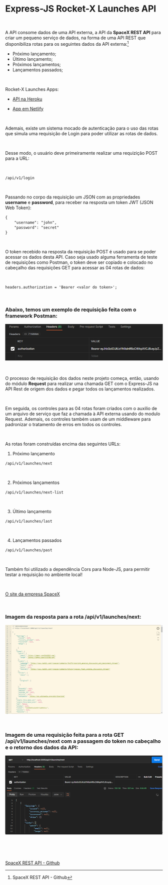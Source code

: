 # Express-JS Rocket-X Launches API


<br />

A API consome dados de uma API externa, a API da **SpaceX REST API** para criar um pequeno serviço de dados, na forma de uma API REST que disponibiliza rotas para os seguintes dados da API externa:[^1]

- Próximo lançamento;
- Último lançamento;
- Próximos lançamentos;
- Lançamentos passados;

<br />

Rocket-X Launches Apps:

- [API na Heroku](https://nodejs-rocket-lauches-api.herokuapp.com/)

- [App em Netlify](https://reactjs-rocket-launches-app.netlify.app/)


<br />

Ademais, existe um sistema mocado de autenticação para o uso das rotas que simula uma requisição de Login para poder utilizar as rotas de dados.

<br />

Desse modo, o usuário deve primeiramente realizar uma requizição POST para a URL:

<br />

```
/api/v1/login
```

<br  />

Passando no corpo da requisição um JSON com as propriedades **username** e **password**, para receber na resposta um token JWT (JSON Web Token):


```
{
    "username": "john",
    "password": "secret"
}
```

<br />

O token recebido na resposta da requisição POST é usado para se poder acessar os dados desta API.
Caso seja usado alguma ferramenta de teste de requisições como Postman, o token deve ser copiado e colocado no cabeçalho das requisições GET para acessar as 04 rotas de dados:

<br />

```
headers.authorization = 'Bearer <valor do token>';
```

<br />

### Abaixo, temos um exemplo de requisição feita com o framework Postman:

![Imagem da resposta de uma rota da api](/public/images/req-get-with-jwt-authentication.png)


<br />

O processo de requisição dos dados neste projeto começa, então, usando do módulo **Request** para realizar uma chamada GET com o Express-JS na API Rest de origem dos dados e pegar todos os lançamentos realizados. 

<br />

Em seguida, os controles para as 04 rotas foram criados com o auxilio de um arquivo de serviço que faz a chamada à API externa usando do modulo Request. Ademais, os controles também usam de um middleware para padronizar o tratamento de erros em todos os controles.

<br />

As rotas foram construídas encima das seguintes URLs:

1. Próximo lançamento
```
/api/v1/launches/next
```

<br />

2. Próximos lançamentos
```
/api/v1/launches/next-list
```

<br />

3. Último lançamento
```
/api/v1/launches/last
```

<br />

4. Lançamentos passados
```
/api/v1/launches/past
```

<br />

Também foi utilizado a dependência Cors para Node-JS, para permitir testar a requisição no ambiente local!

<br />

[O site da empresa SpaceX](https://www.spacex.com/)

<br />


### Imagem da resposta para a rota /api/v1/launches/next:  

![Imagem da resposta de uma rota da api](/public/images/rocket-x-launches-api.png)


<br />


### Imagem de uma requisição feita para a rota GET /api/v1/launches/next com a passagem do token no cabeçalho e o retorno dos dados da API:  

![Imagem de uma requisição feita para a rota GET](/public/images/rocket-x-launches-api-02.png)



<br />

<br />
<br />

[SpaceX REST API - Github](https://github.com/r-spacex/SpaceX-API)

[^1]:SpaceX REST API - Github 
